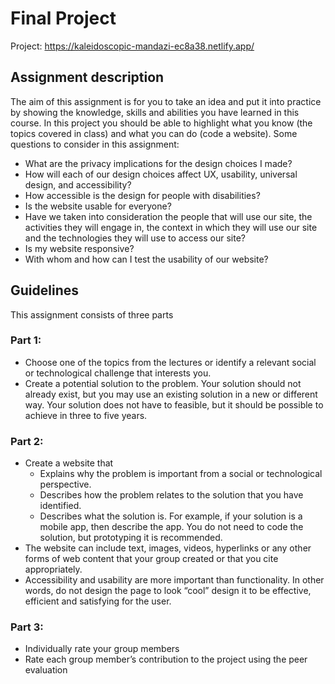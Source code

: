 # Final Project

Project: https://kaleidoscopic-mandazi-ec8a38.netlify.app/

## Assignment description
The aim of this assignment is for you to take an idea and put it into practice by showing the 
knowledge, skills and abilities you have learned in this course. In this project you should be 
able to highlight what you know (the topics covered in class) and what you can do (code a 
website). Some questions to consider in this assignment:  
* What are the privacy implications for the design choices I made?   
* How will each of our design choices affect UX, usability, universal design, and 
accessibility?   
* How accessible is the design for people with disabilities? 
* Is the website usable for everyone? 
* Have we taken into consideration the people that will use our site, the activities they 
will engage in, the context in which they will use our site and the technologies they 
will use to access our site?  
* Is my website responsive? 
* With whom and how can I test the usability of our website? 

## Guidelines
This assignment consists of three parts

### Part 1: 
* Choose one of the topics from the lectures or identify a relevant social or 
technological challenge that interests you. 
* Create a potential solution to the problem. Your solution should not already exist, 
but you may use an existing solution in a new or different way. Your solution does 
not have to feasible, but it should be possible to achieve in three to five years. 

### Part 2:
* Create a website that
  - Explains why the problem is important from a social or technological perspective. 
  - Describes how the problem relates to the solution that you have identified.  
  - Describes what the solution is. For example, if your solution is a mobile app, 
then describe the app. You do not need to code the solution, but prototyping 
it is recommended.   
* The website can include text, images, videos, hyperlinks or any other forms of web 
content that your group created or that you cite appropriately. 
* Accessibility and usability are more important than functionality. In other words, do 
not design the page to look “cool” design it to be effective, efficient and satisfying 
for the user.  

### Part 3: 
* Individually rate your group members 
* Rate each group member’s contribution to the project using the peer evaluation 

